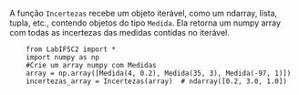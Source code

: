 A função `Incertezas` recebe um objeto iterável, como um ndarray, lista, tupla, etc., contendo objetos do tipo `Medida`. Ela retorna um numpy array com todas as incertezas das medidas contidas no iterável.
```python3
    from LabIFSC2 import *
    import numpy as np
    #Crie um array numpy com Medidas
    array = np.array([Medida(4, 0.2), Medida(35, 3), Medida(-97, 1)])
    incertezas_array = Incertezas(array)  # ndarray([0.2, 3.0, 1.0])
```
 